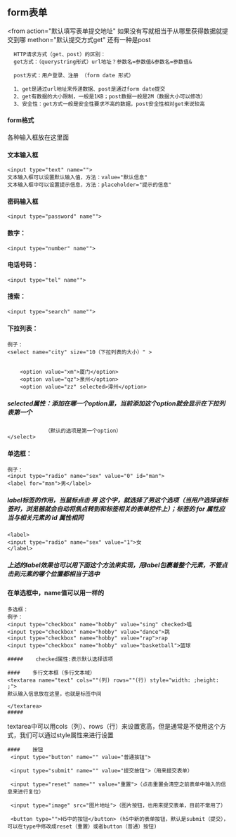 ## form表单
<from action="默认填写表单提交地址" 如果没有写就相当于从哪里获得数据就提交到哪
      methon="默认提交方式get" 还有一种是post

      HTTP请求方式（get、post）的区别：
      get方式：（querystring形式）url地址？参数名=参数值&参数名=参数值&

      post方式：用户登录、注册 （form date 形式）

      1、get是通过url地址来传递数据、post是通过form date提交
      2、get有数据的大小限制，一般是1KB；post数据一般是2M（数据大小可以修改）
      3、安全性：get方式一般是安全性要求不高的数据，post安全性相对get来说较高


####    form格式
<form action="" method="get">各种输入框放在这里面</form>
    
####    文本输入框   
    <input type="text" name="">
    文本输入框可以设置默认输入值，方法：value="默认信息"
    文本输入框中可以设置提示信息，方法：placeholder="提示的信息"

####    密码输入框
    <input type="password" name"">
    
####    数字：
    <input type="number" name"">

####    电话号码：
    <input type="tel" name"">

####    搜索：
    <input type="search" name"">
    
    
####    下拉列表：
    例子：
    <select name="city" size="10（下拉列表的大小）" >
        
        
        <option value="xm">厦门</option>
        <option value="qz">泉州</option>
        <option value="zz" selected>漳州</option>

#####    selected属性：添加在哪一个option里，当前添加这个option就会显示在下拉列表第一个
                （默认的选项是第一个option）
    </select>

####    单选框：
    例子：
    <input type="radio" name="sex" value="0" id="man">
    <label for="man">男</label>
     
 ##### label标签的作用，当鼠标点击 男 这个字，就选择了男这个选项（当用户选择该标签时，浏览器就会自动将焦点转到和标签相关的表单控件上）；标签的 for 属性应当与相关元素的 id 属性相同
    <label>
    <input type="radio" name="sex" value="1">女
    </label>
 #####  上述的label效果也可以用下面这个方法来实现，用label包裹着整个元素，不管点击到元素的哪个位置都相当于选中    
    
####    在单选框中，name值可以用一样的

    多选框：
    例子：
    <input type="checkbox" name="hobby" value="sing" checked>唱
    <input type="checkbox" name="hobby" value="dance">跳
    <input type="checkbox" name="hobby" value="rap">rap
    <input type="checkbox" name="hobby" value="basketball">篮球
    
    #####    checked属性:表示默认选择该项

    ####    多行文本框（多行文本域）
    <textarea name="text" cols=""(列) rows=""(行) style="width: ;height: ;">
    默认输入信息放在这里，也就是标签中间

    </textarea>
    #####  

 textarea中可以用cols（列）、rows（行）来设置宽高，但是通常是不使用这个方式，我们可以通过style属性来进行设置

    ####    按钮
     <input type="button" name="" value="普通按钮">

     <input type="submit" name="" value="提交按钮">（用来提交表单）

     <input type="reset" name="" value="重置">（点击重置会清空之前表单中输入的信息来进行复位）

     <input type="image" src="图片地址">（图片按钮，也用来提交表单，目前不常用了）

     <button type="">H5中的按钮</button> (h5中新的表单按钮，默认是submit（提交），可以在type中修改成reset（重置）或者button（普通）按钮)
